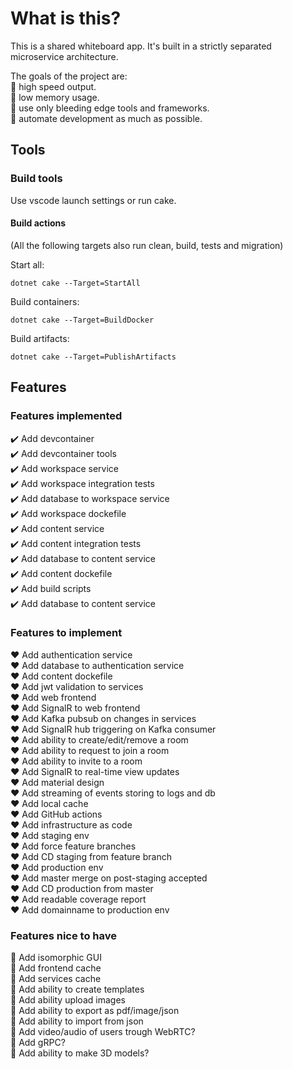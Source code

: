 # What is this?

This is a shared whiteboard app. It's built in a strictly separated microservice architecture.

The goals of the project are:<br/>
🚀 high speed output.<br/>
💾 low memory usage.<br/>
🌈 use only bleeding edge tools and frameworks.<br/>
🤖 automate development as much as possible.<br/>

## Tools

### Build tools

Use vscode launch settings or run cake.

#### Build actions

(All the following targets also run clean, build, tests and migration)

Start all:
```
dotnet cake --Target=StartAll
```

Build containers:
```
dotnet cake --Target=BuildDocker
```

Build artifacts:
```
dotnet cake --Target=PublishArtifacts
```

## Features

### Features implemented

✔️ Add devcontainer<br/>
✔️ Add devcontainer tools<br/>
✔️ Add workspace service<br/>
✔️ Add workspace integration tests<br/>
✔️ Add database to workspace service<br/>
✔️ Add workspace dockefile<br/>
✔️ Add content service<br/>
✔️ Add content integration tests<br/>
✔️ Add database to content service<br/>
✔️ Add content dockefile<br/>
✔️ Add build scripts<br/>
✔️ Add database to content service

### Features to implement
 
❤️ Add authentication service<br/>
❤️ Add database to authentication service<br/>
❤️ Add content dockefile<br/>
❤️ Add jwt validation to services<br/>
❤️ Add web frontend<br/>
❤️ Add SignalR to web frontend<br/>
❤️ Add Kafka pubsub on changes in services<br/>
❤️ Add SignalR hub triggering on Kafka consumer<br/>
❤️ Add ability to create/edit/remove a room<br/>
❤️ Add ability to request to join a room<br/>
❤️ Add ability to invite to a room<br/>
❤️ Add SignalR to real-time view updates<br/>
❤️ Add material design<br/>
❤️ Add streaming of events storing to logs and db<br/>
❤️ Add local cache<br/>
❤️ Add GitHub actions<br/>
❤️ Add infrastructure as code<br/>
❤️ Add staging env<br/>
❤️ Add force feature branches<br/>
❤️ Add CD staging from feature branch<br/>
❤️ Add production env<br/>
❤️ Add master merge on post-staging accepted<br/>
❤️ Add CD production from master<br/>
❤️ Add readable coverage report<br/>
❤️ Add domainname to production env

### Features nice to have

💎 Add isomorphic GUI<br/>
💎 Add frontend cache<br/>
💎 Add services cache<br/>
💎 Add ability to create templates<br/>
💎 Add ability upload images<br/>
💎 Add ability to export as pdf/image/json<br/>
💎 Add ability to import from json<br/>
💎 Add video/audio of users trough WebRTC?<br/>
💎 Add gRPC?<br/>
💎 Add ability to make 3D models?
